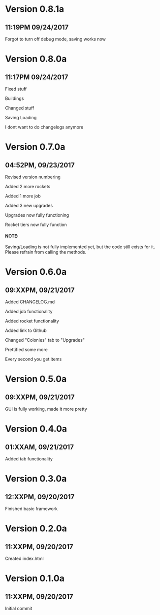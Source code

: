 # Version 0.8.1a
## 11:19PM 09/24/2017
Forgot to turn off debug mode, saving works now

# Version 0.8.0a
## 11:17PM 09/24/2017
Fixed stuff

Buildings

Changed stuff

Saving Loading

I dont want to do changelogs anymore

# Version 0.7.0a
## 04:52PM, 09/23/2017
Revised version numbering

Added 2 more rockets

Added 1 more job

Added 3 new upgrades

Upgrades now fully functioning

Rocket tiers now fully function

#### NOTE:
Saving/Loading is not fully implemented yet, but the code still exists for it.
Please refrain from calling the methods.


# Version 0.6.0a
## 09:XXPM, 09/21/2017
Added CHANGELOG.md

Added job functionality

Added rocket functionality

Added link to Github

Changed "Colonies" tab to "Upgrades"

Prettified some more

Every second you get items


# Version 0.5.0a
## 09:XXPM, 09/21/2017
GUI is fully working, made it more pretty


# Version 0.4.0a
## 01:XXAM, 09/21/2017
Added tab functionality


# Version 0.3.0a
## 12:XXPM, 09/20/2017
Finished basic framework


# Version 0.2.0a
## 11:XXPM, 09/20/2017
Created index.html


# Version 0.1.0a
## 11:XXPM, 09/20/2017
Initial commit
